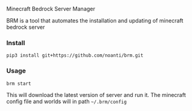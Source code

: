 Minecraft Bedrock Server Manager

BRM is a tool that automates the installation and updating of minecraft bedrock server

### Install
```shell
pip3 install git+https://github.com/noanti/brm.git
```

### Usage
```shell
brm start
```
This will download the latest version of server and run it. The minecraft config file and worlds will in path `~/.brm/config`


